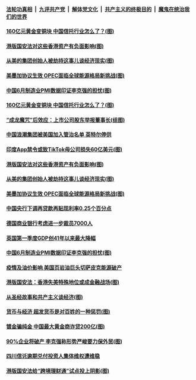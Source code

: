 ####  [法轮功真相](../../../../basic/blob/master/README.md?t=07021602) &nbsp;|&nbsp; [九评共产党](../../../../9ping.md/blob/master/README.md?t=07021602) &nbsp;|&nbsp; [解体党文化](../../../../jtdwh.md/blob/master/README.md?t=07021602)  &nbsp;|&nbsp; [共产主义的终极目的](../../../../gczydzjmd.md/blob/master/README.md?t=07021602) &nbsp;|&nbsp; [魔鬼在统治我们的世界](../../../../mgztzwmdsj.md/blob/master/README.md?t=07021602) 

#### [160亿元黄金变铜块 中国信托行业怎么了？(图)](../pages/p5/938358.md?t=07021602) 

#### [港版国安法对这些香港资产有负面影响(图)](../pages/p5/938357.md?t=07021602) 

#### [从美的集团创始人被劫持这事儿谈经济现实(图)](../pages/p5/938344.md?t=07021602) 

#### [美墨加协议生效 OPEC面临全球能源格局新挑战(图)](../pages/p5/938340.md?t=07021602) 


#### [中国6月制造业PMI数据印证李克强的担忧(图)](../pages/p5/938245.md?t=07021602) 

#### [160亿元黄金变铜块 中国信托行业怎么了？(图)](../pages/p5/938358.md?t=07021602) 

#### [“成龙魔咒”后效应：上市公司股东举报董事长(组图)](../pages/p5/938368.md?t=07021602) 

#### [中国浪潮集团被美国加入管治名单 英特尔停供](../pages/p5/938365.md?t=07021602) 

#### [印度App禁令或致TikTok母公司损失60亿美元(图)](../pages/p5/938364.md?t=07021602) 

#### [港版国安法对这些香港资产有负面影响(图)](../pages/p5/938357.md?t=07021602) 

#### [从美的集团创始人被劫持这事儿谈经济现实(图)](../pages/p5/938344.md?t=07021602) 

#### [美墨加协议生效 OPEC面临全球能源格局新挑战(图)](../pages/p5/938340.md?t=07021602) 


#### [中国央行下调再贷款再贴现利率0.25个百分点](../pages/p5/938264.md?t=07021602) 

#### [德国商业银行考虑进一步裁员7000人](../pages/p5/938262.md?t=07021602) 

#### [英国第一季度GDP创41年以来最大降幅](../pages/p5/938261.md?t=07021602) 

#### [中国6月制造业PMI数据印证李克强的担忧(图)](../pages/p5/938245.md?t=07021602) 

#### [疫情及油价影响 美国页岩油巨头切萨皮克能源破产](../pages/p5/938232.md?t=07021602) 

#### [港版国安法：香港失美特殊地位或成金融战场(图)](../pages/p5/938230.md?t=07021602) 

#### [从圣经故事和共产主义谈经济(图)](../pages/p5/938133.md?t=07021602) 

#### [货币与经济 超发货币是对百姓的一种惩罚(图)](../pages/p5/938130.md?t=07021602) 

#### [镀金骗纯金 中国最大黄金商诈贷200亿(图)](../pages/p5/938160.md?t=07021602) 

#### [90%企业将破产 李克强称形势严峻要力保外贸(图)](../pages/p5/938142.md?t=07021602) 

#### [四川信讬逾期兑付投资人集体维权遭维稳](../pages/p5/938159.md?t=07021602) 

#### [港版国安法给“跨境理财通”试点投上阴影(图)](../pages/p5/938156.md?t=07021602) 

